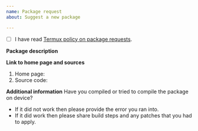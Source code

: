 ```yaml
---
name: Package request
about: Suggest a new package

---
```


<!--
IMPORTANT: we are not accepting issues about Termux
installations running on Android 5.x-6.x.
-->

- [ ] I have read [Termux policy on package requests](/CONTRIBUTING.md#a-note-about-package-requests).

**Package description**
<!--
Describe what this package do and why it should be
available.
-->

**Link to home page and sources**
1. Home page:
2. Source code:

**Additional information**
Have you compiled or tried to compile the package on device?
* If it did not work then please provide the error you ran into.
* If it did work then please share build steps and any patches that you had to apply.
